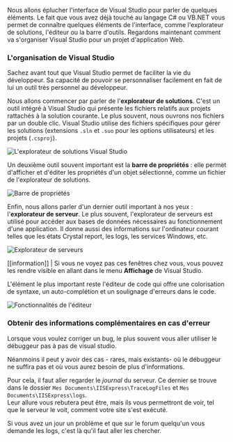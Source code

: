 Nous allons éplucher l'interface de Visual Studio pour parler de quelques éléments. Le fait que vous avez déjà touché au langage C# ou VB.NET vous permet de connaître quelques éléments de l'interface, comme l'explorateur de solutions, l'éditeur ou la barre d'outils. Regardons maintenant comment va s'organiser Visual Studio pour un projet d'application Web.

### L'organisation de Visual Studio

Sachez avant tout que Visual Studio permet de faciliter la vie du développeur. Sa capacité de pouvoir se personnaliser facilement en fait de lui un outil très personnel au développeur.

Nous allons commencer par parler de l'**explorateur de solutions**. C'est un outil intégré à Visual Studio qui présente les fichiers relatifs aux projets rattachés à la solution courante. Le plus souvent, nous ouvrons nos fichiers par un double clic. Visual Studio utilise des fichiers spécifiques pour gérer les solutions (extensions `.sln` et `.suo` pour les options utilisateurs) et les projets (`.csproj`).

![L'explorateur de solutions Visual Studio](/media/galleries/304/f51615bb-a898-457f-bf66-44a611953b99.png.960x960_q85.jpg)

Un deuxième outil souvent important est la **barre de propriétés** : elle permet d'afficher et d'éditer les propriétés d'un objet sélectionné, comme un fichier de l'explorateur de solutions.

![Barre de propriétés](/media/galleries/304/03a265b8-af15-4ebd-b694-5477dd9a0dd0.png.960x960_q85.jpg)

Enfin, nous allons parler d'un dernier outil important à nos yeux : l'**explorateur de serveur**. Le plus souvent, l'explorateur de serveurs est utilisé pour accéder aux bases de données nécessaires au fonctionnement d'une application. Il donne aussi des informations sur l'ordinateur courant telles que les états Crystal report, les logs, les services Windows, etc.

![Explorateur de serveurs](/media/galleries/304/43cf5cc6-7930-41b5-b345-5ff9dd72d02d.png.960x960_q85.png)

[[information]]
| Si vous ne voyez pas ces fenêtres chez vous, vous pouvez les rendre visible en allant dans le menu **Affichage** de Visual Studio.

L'élément le plus important reste l'éditeur de code qui offre une colorisation de syntaxe, un auto-complétion et un soulignage d'erreurs dans le code.

![Fonctionnalités de l'éditeur](/media/galleries/304/0c73bb2f-7354-40ef-a971-77289e34e9a9.png.960x960_q85.jpg)

### Obtenir des informations complémentaires en cas d'erreur

Lorsque vous voulez corriger un bug, le plus souvent vous aller utiliser le débuggeur pas à pas de visual studio.

Néanmoins il peut y avoir des cas - rares, mais existants- où le débuggeur ne suffira pas et où vous aurez besoin de plus d'informations.

Pour cela, il faut aller regarder le *journal* du serveur. Ce dernier se trouve dans le dossier `Mes Documents\IISExpress\TraceLogFiles` et `Mes Documents\IISExpress\logs`.  
Leur allure vous rebutera peut être, mais ils vous permettront de voir, tel que le serveur le voit, comment votre site s'est exécuté.

Si vous avez un jour un problème et que sur le forum quelqu'un vous demande les logs, c'est là qu'il faut aller les chercher.
